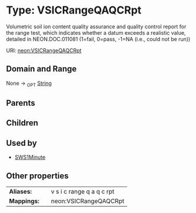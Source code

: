 
# Type: VSICRangeQAQCRpt


Volumetric soil ion content quality assurance and quality control report for the range test, which indicates whether a datum exceeds a realistic value, detailed in NEON.DOC.011081 (1=fail, 0=pass, -1=NA (i.e., could not be run))

URI: [neon:VSICRangeQAQCRpt](https://data.neonscience.org/VSICRangeQAQCRpt)


## Domain and Range

None ->  <sub>OPT</sub> [String](types/String.md)

## Parents


## Children


## Used by

 * [SWS1Minute](SWS1Minute.md)

## Other properties

|  |  |  |
| --- | --- | --- |
| **Aliases:** | | v s i c range q a q c rpt |
| **Mappings:** | | neon:VSICRangeQAQCRpt |

